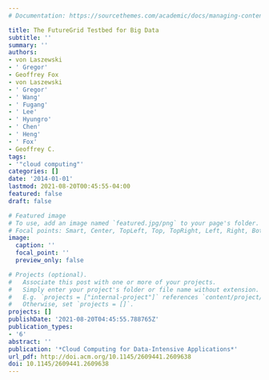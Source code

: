```yaml
---
# Documentation: https://sourcethemes.com/academic/docs/managing-content/

title: The FutureGrid Testbed for Big Data
subtitle: ''
summary: ''
authors:
- von Laszewski
- ' Gregor'
- Geoffrey Fox
- von Laszewski
- ' Gregor'
- ' Wang'
- ' Fugang'
- ' Lee'
- ' Hyungro'
- ' Chen'
- ' Heng'
- ' Fox'
- Geoffrey C.
tags:
- '"cloud computing"'
categories: []
date: '2014-01-01'
lastmod: 2021-08-20T00:45:55-04:00
featured: false
draft: false

# Featured image
# To use, add an image named `featured.jpg/png` to your page's folder.
# Focal points: Smart, Center, TopLeft, Top, TopRight, Left, Right, BottomLeft, Bottom, BottomRight.
image:
  caption: ''
  focal_point: ''
  preview_only: false

# Projects (optional).
#   Associate this post with one or more of your projects.
#   Simply enter your project's folder or file name without extension.
#   E.g. `projects = ["internal-project"]` references `content/project/deep-learning/index.md`.
#   Otherwise, set `projects = []`.
projects: []
publishDate: '2021-08-20T04:45:55.788765Z'
publication_types:
- '6'
abstract: ''
publication: '*Cloud Computing for Data-Intensive Applications*'
url_pdf: http://doi.acm.org/10.1145/2609441.2609638
doi: 10.1145/2609441.2609638
---
```

